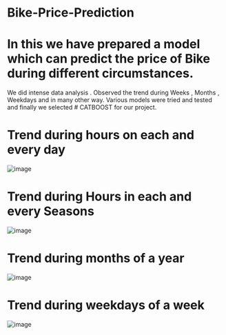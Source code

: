 # Bike-Price-Prediction

# In this we have prepared a model which can predict the price of Bike during different circumstances.

We did intense data analysis . Observed the trend during Weeks , Months , Weekdays and in many other way.
Various models were tried and tested and finally we selected # CATBOOST for our project.

# Trend during hours on each and every day
![image](https://user-images.githubusercontent.com/85324276/172180711-7213ea37-19a1-498e-a749-289eac81419e.png)


# Trend during Hours in each and every Seasons
![image](https://user-images.githubusercontent.com/85324276/172180886-244f1361-4050-4e1d-aaa2-f9b42b66d8ba.png)


# Trend during months of a year
![image](https://user-images.githubusercontent.com/85324276/172181021-9cfa35c4-092e-4d34-932c-d620ed344c68.png)


# Trend during weekdays of a week
![image](https://user-images.githubusercontent.com/85324276/172181122-5100f682-d577-484e-aef8-8f80440e0477.png)


